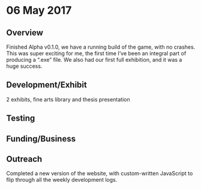 # 06 May 2017

## Overview

Finished Alpha v0.1.0, we have a running build of the game, with no crashes. This was super exciting for me, the first time I’ve been an integral part of producing a “.exe” file. We also had our first full exhibition, and it was a huge success. 

## Development/Exhibit

2 exhibits, fine arts library and thesis presentation

## Testing

## Funding/Business

## Outreach

Completed a new version of the website, with custom-written JavaScript to flip through all the weekly development logs.